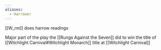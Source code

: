 ```yaml
---
aliases:
  - Harrower
---
```

[[W_rm]] does harrow readings

Major part of the play the [[Rungs Against the Seven]] did to win the title of [[Witchlight Carnival#Witchlight Monarch]] title at [[Witchlight Carnival]]


